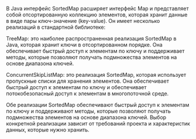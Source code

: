 В Java интерфейс SortedMap расширяет интерфейс Map и представляет собой отсортированную коллекцию элементов, которая хранит данные в виде пары ключ-значение (key-value). Он имеет несколько реализаций в стандартной библиотеке:

TreeMap: это наиболее распространенная реализация SortedMap в Java, которая хранит ключи в отсортированном порядке. Она обеспечивает быстрый доступ к элементам по ключу и поддерживает методы, которые позволяют получать подмножества элементов на основе диапазона ключей.

ConcurrentSkipListMap: это реализация SortedMap, которая использует пропускные списки для хранения элементов. Она обеспечивает быстрый доступ к элементам по ключу и обеспечивает потокобезопасный доступ к элементам в многопоточной среде.

Обе реализации SortedMap обеспечивают быстрый доступ к элементам по ключу и поддерживают методы, которые позволяют получать подмножества элементов на основе диапазона ключей. Выбор конкретной реализации зависит от требований проекта и характеристик данных, которые нужно хранить.